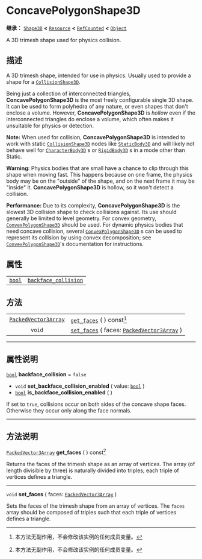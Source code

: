 <!-- ⚠ 请勿编辑本文件 ⚠ -->
<!-- 本文档使用脚本从 WeDot 引擎源码仓库生成。 -->
<!-- 生成脚本：https://github.com/WeDot-Engine/WeDot/tree/master/doc/tools/make_md.py； -->
<!-- 原文件：https://github.com/WeDot-Engine/WeDot/tree/master/doc/classes/ConcavePolygonShape3D.xml。 -->

<div id="_class_concavepolygonshape3d"></div>

# ConcavePolygonShape3D

**继承：** [`Shape3D`](class_shape3d.md) **<** [`Resource`](class_resource.md) **<** [`RefCounted`](class_refcounted.md) **<** [`Object`](class_object.md)

A 3D trimesh shape used for physics collision.

## 描述

A 3D trimesh shape, intended for use in physics. Usually used to provide a shape for a [`CollisionShape3D`](class_collisionshape3d.md).

Being just a collection of interconnected triangles, **ConcavePolygonShape3D** is the most freely configurable single 3D shape. It can be used to form polyhedra of any nature, or even shapes that don't enclose a volume. However, **ConcavePolygonShape3D** is *hollow* even if the interconnected triangles do enclose a volume, which often makes it unsuitable for physics or detection.

 **Note:** When used for collision, **ConcavePolygonShape3D** is intended to work with static [`CollisionShape3D`](class_collisionshape3d.md) nodes like [`StaticBody3D`](class_staticbody3d.md) and will likely not behave well for [`CharacterBody3D`](class_characterbody3d.md) s or [`RigidBody3D`](class_rigidbody3d.md) s in a mode other than Static.

 **Warning:** Physics bodies that are small have a chance to clip through this shape when moving fast. This happens because on one frame, the physics body may be on the "outside" of the shape, and on the next frame it may be "inside" it. **ConcavePolygonShape3D** is hollow, so it won't detect a collision.

 **Performance:** Due to its complexity, **ConcavePolygonShape3D** is the slowest 3D collision shape to check collisions against. Its use should generally be limited to level geometry. For convex geometry, [`ConvexPolygonShape3D`](class_convexpolygonshape3d.md) should be used. For dynamic physics bodies that need concave collision, several [`ConvexPolygonShape3D`](class_convexpolygonshape3d.md) s can be used to represent its collision by using convex decomposition; see [`ConvexPolygonShape3D`](class_convexpolygonshape3d.md)'s documentation for instructions.

## 属性

|||
|:-:|:--|
| [`bool`](class_bool.md) | [`backface_collision`](class_concavepolygonshape3d.md#class_concavepolygonshape3d_property_backface_collision) | ``false`` |

## 方法

|||
|:-:|:--|
| [`PackedVector3Array`](class_packedvector3array.md) | [`get_faces`](class_concavepolygonshape3d.md#class_concavepolygonshape3d_method_get_faces) ( ) const[^const]                                              |
| `void`                                              | [`set_faces`](class_concavepolygonshape3d.md#class_concavepolygonshape3d_method_set_faces) ( faces: [`PackedVector3Array`](class_packedvector3array.md) ) |

<!-- rst-class:: classref-section-separator -->

---

## 属性说明

<div id="_class_concavepolygonshape3d_property_backface_collision"></div>

[`bool`](class_bool.md) **backface_collision** = ``false`` <div id="class_concavepolygonshape3d_property_backface_collision"></div>

- `void` **set_backface_collision_enabled** ( value: [`bool`](class_bool.md) )
- [`bool`](class_bool.md) **is_backface_collision_enabled** ( )

If set to `true`, collisions occur on both sides of the concave shape faces. Otherwise they occur only along the face normals.

<!-- rst-class:: classref-section-separator -->

---

## 方法说明

<div id="_class_concavepolygonshape3d_method_get_faces"></div>

[`PackedVector3Array`](class_packedvector3array.md) **get_faces** ( ) const[^const]<div id="class_concavepolygonshape3d_method_get_faces"></div>

Returns the faces of the trimesh shape as an array of vertices. The array (of length divisible by three) is naturally divided into triples; each triple of vertices defines a triangle.

<!-- rst-class:: classref-item-separator -->

---

<div id="_class_concavepolygonshape3d_method_set_faces"></div>

`void` **set_faces** ( faces: [`PackedVector3Array`](class_packedvector3array.md) )<div id="class_concavepolygonshape3d_method_set_faces"></div>

Sets the faces of the trimesh shape from an array of vertices. The `faces` array should be composed of triples such that each triple of vertices defines a triangle.

[^virtual]: 本方法通常需要用户覆盖才能生效。
[^const]: 本方法无副作用，不会修改该实例的任何成员变量。
[^vararg]: 本方法除了能接受在此处描述的参数外，还能够继续接受任意数量的参数。
[^constructor]: 本方法用于构造某个类型。
[^static]: 调用本方法无需实例，可直接使用类名进行调用。
[^operator]: 本方法描述的是使用本类型作为左操作数的有效运算符。
[^bitfield]: 这个值是由下列位标志构成位掩码的整数。
[^void]: 无返回值。
